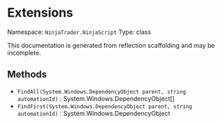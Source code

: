 # Extensions

Namespace: `NinjaTrader.NinjaScript`
Type: class

This documentation is generated from reflection scaffolding and may be incomplete.

## Methods
- `FindAll(System.Windows.DependencyObject parent, string automationId)` : System.Windows.DependencyObject[]
- `FindFirst(System.Windows.DependencyObject parent, string automationId)` : System.Windows.DependencyObject
